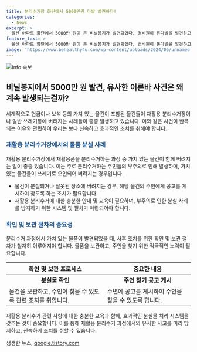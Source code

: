 ```yaml
---
title: 분리수거장 화단에서 5000만원 다발 발견하다!
categories:
  - News
excerpt: >
  울산 아파트 화단에서 5000만 원이 든 비닐봉지가 발견되었다. 경비원이 돈다발을 발견하고 경찰에 신고했으며, 돈 주인을 찾기 위해 수사 중이다. 이는 서울 강남에서 발견된 골드바와 유사한 사례로, 잘못 버려진 물건이 발견됐을 때 주인을 찾는 데 어려움을 겪고 있다. 지역 주민들의 이목을 끈 이 사건은 경찰 수사 결과와 주인 찾기에 대한 관심이 높아지고 있다.
feature_text: >
  울산 아파트 화단에서 5000만 원이 든 비닐봉지가 발견되었다. 경비원이 돈다발을 발견하고 경찰에 신고했으며, 돈 주인을 찾기 위해 수사 중이다. 이는 서울 강남에서 발견된 골드바와 유사한 사례로, 잘못 버려진 물건이 발견됐을 때 주인을 찾는 데 어려움을 겪고 있다. 지역 주민들의 이목을 끈 이 사건은 경찰 수사 결과와 주인 찾기에 대한 관심이 높아지고 있다.
image: 'https://www.behealthy4u.com/wp-content/uploads/2024/06/unnamed-file.png'
---
```


<p><img src="https://www.behealthy4u.com/wp-content/uploads/2024/06/unnamed-file.png" alt="info 속보" /></p>

<h2 data-ke-size="size26">비닐봉지에서 5000만 원 발견, 유사한 이른바 사건은 왜 계속 발생되는걸까?</h2>

<p>세계적으로 현금이나 보석 등의 가치 있는 물건이 포함된 물건들이 재활용 분리수거장이나 일반 쓰레기통에 버려지는 사례들이 종종 발생하고 있습니다. 이와 같은 사건이 반복되는 이유와 관련하여 우리는 보다 신속하고 효과적인 조치를 취해야 합니다.</p>

<p data-ke-size="size16"></p>

<h3><b><span style="color: #1a5490;">재활용 분리수거장에서의 물품 분실 사례</span></b></h3>

<p>재활용 분리수거장에서 재활용품을 분리수거하는 과정 중 가치 있는 물건이 함께 버려지는 일이 종종 있습니다. 이는 주로 분리수거하는 주민들의 부주의로 인해 발생하며, 가치 있는 물건들이 쓰레기로 오인되어 버려지는 경우입니다.</p>

<ul>
<li>물건이 분실되거나 잘못된 장소에 버려지는 경우, 해당 물건의 주인에게 공고를 게시하여 찾도록 하는 조치가 필요합니다.</li>
<li>재활용 분리수거에 대한 충분한 안내 및 교육이 필요하며, 부주의로 인한 분실 사례를 방지하기 위한 시스템 및 절차가 마련되어야 합니다.</li>
</ul>

<p data-ke-size="size16"></p>

<h3><b><span style="color: #1a5490;">확인 및 보관 절차의 중요성</span></b></h3>

<p>분리수거 과정에서 가치 있는 물품이 발견되었을 때, 사후 조치를 위한 확인 및 보관 절차가 철저히 이루어져야 합니다. 물품을 보관하고, 주인을 찾기 위한 적극적인 노력이 필요합니다.</p>

<table>
<thead>
<tr>
<th scope="col">확인 및 보관 프로세스</th>
<th scope="col">중요한 내용</th>
</tr>
</thead>
<tbody>
<tr>
<td style="text-align: center; height: 17px;"><b>분실물 확인</b></td>
<td style="text-align: center; height: 17px;"><b>주인 찾기 공고 게시</b></td>
</tr>
<tr>
<td>물건을 보관하고, 주인이 찾을 수 있도록 관련 조치를 취합니다.</td>
<td>주변에 공고를 게시하여 주인을 찾을 수 있도록 합니다.</td>
</tr>
</tbody>
</table>

<p data-ke-size="size16">재활용 분리수거 관련 사항에 대한 충분한 교육과 함께, 효과적인 분실물 처리 시스템을 갖추는 것이 중요합니다. 이를 통해 재활용 분리수거 과정에서의 유사한 사고를 미리 방지하고, 신속하게 조치를 취할 수 있습니다.</p>
생생한 뉴스, <a href="https://qoogle.tistory.com" rel="dofollow">qoogle.tistory.com</a>


